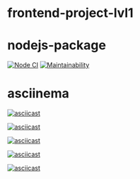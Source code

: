 # frontend-project-lvl1

# nodejs-package

[![Node CI](https://github.com/TimurDavlet/frontend-project-lvl1/workflows/CI/badge.svg)](https://github.com/TimurDavlet/frontend-project-lvl1/actions)
[![Maintainability](https://api.codeclimate.com/v1/badges/a291b23b274e84a1fa66/maintainability)](https://codeclimate.com/github/TimurDavlet/frontend-project-lvl1/maintainability)


# asciinema 

[![asciicast](https://asciinema.org/a/juQJpCqRT9y9LnxOqffDQVBlc.svg)](https://asciinema.org/a/juQJpCqRT9y9LnxOqffDQVBlc)

[![asciicast](https://asciinema.org/a/TumM70HqxE82GrPFIYfZLDDPx.svg)](https://asciinema.org/a/TumM70HqxE82GrPFIYfZLDDPx)

[![asciicast](https://asciinema.org/a/f1vgUSU4BTsGoF8vx5SuQqrf5.svg)](https://asciinema.org/a/f1vgUSU4BTsGoF8vx5SuQqrf5)

[![asciicast](https://asciinema.org/a/lkeMb9SJX3tpiv4jUCGNGsbNi.svg)](https://asciinema.org/a/lkeMb9SJX3tpiv4jUCGNGsbNi)

[![asciicast](https://asciinema.org/a/mMP4LEk6EIVcZnfd8Tm4WwaPz.svg)](https://asciinema.org/a/mMP4LEk6EIVcZnfd8Tm4WwaPz)